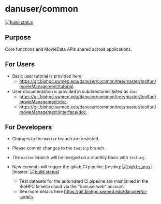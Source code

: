 # danuser/common
[![build status](https://git.biohpc.swmed.edu/danuser/common/badges/master/build.svg)](https://git.biohpc.swmed.edu/danuser/common/commits/master)

## Purpose
 Core functions and MovieData APIs shared across applications.

For Users
---------
+ Basic user tutorial is provided here: 
    + https://git.biohpc.swmed.edu/danuser/common/tree/master/toolfun/movieManagement/tutorial.
+ User documentation is provided in subdirectories listed as `doc`:
    + https://git.biohpc.swmed.edu/danuser/common/tree/master/toolfun/movieManagement/doc.
    + https://git.biohpc.swmed.edu/danuser/common/tree/master/toolfun/movieManagement/interface/doc.

For Developers
--------------
+ Changes to the `master` branch are resticted.  
+ Please commit changes to the `testing` branch. 
+ The `master` branch will be merged on a monthly basis with `testing`.

+ New commits will trigger the gitlab CI pipeline [testing: [![build status](https://git.biohpc.swmed.edu/danuser/common/badges/testing/build.svg)](https://git.biohpc.swmed.edu/danuser/common/commits/testing)]  [master: [![build status](https://git.biohpc.swmed.edu/danuser/common/badges/master/build.svg)](https://git.biohpc.swmed.edu/danuser/common/commits/master)]
   + Test datasets for the automated CI pipeline are maintained in the BioHPC lamella cloud via the "danuserweb" account.
   + See more details here https://git.biohpc.swmed.edu/danuser/ci-scripts.

